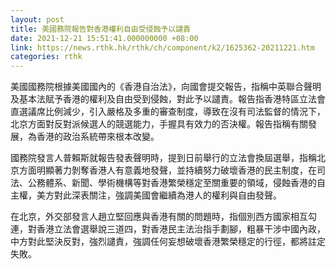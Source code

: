 ```yaml
---
layout: post
title: 美國務院報告對香港權利自由受侵蝕予以譴責
date: 2021-12-21 15:51:41.000000000 +08:00
link: https://news.rthk.hk/rthk/ch/component/k2/1625362-20211221.htm
categories: rthk
---
```


美國國務院根據美國國內的《香港自治法》，向國會提交報告，指稱中英聯合聲明及基本法賦予香港的權利及自由受到侵蝕，對此予以譴責。報告指香港特區立法會直選議席比例減少，引入嚴格及多重的審查制度，導致在沒有司法監督的情況下，北京方面對反對派候選人的競選能力，手握具有效力的否決權。報告指稱有關發展，為香港的政治系統帶來根本改變。

國務院發言人普賴斯就報告發表聲明時，提到日前舉行的立法會換屆選舉，指稱北京方面明顯著力剝奪香港人有意義地發聲，並持續努力破壞香港的民主制度，在司法、公務體系、新聞、學術機構等對香港繁榮穩定至關重要的領域，侵蝕香港的自主權，美方對此深表關注，強調美國會繼續為港人的權利與自由發聲。

在北京，外交部發言人趙立堅回應與香港有關的問題時，指個別西方國家相互勾連，對香港立法會選舉說三道四，對香港民主法治指手劃腳，粗暴干涉中國內政，中方對此堅決反對，強烈譴責，強調任何妄想破壞香港繁榮穩定的行徑，都將註定失敗。
